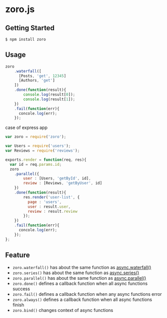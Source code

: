 # zoro.js

## Getting Started

```shell
$ npm install zoro
```

## Usage

```js
zoro
	.waterfall([
	  [Posts, 'get', 12345]
	  [Authors, 'get']
	])
	.done(function(result){
		console.log(result[0]);
		console.log(result[1]);
	})
	.fail(function(err){
	  concole.log(err);
	});
```

case of express app

```js
var zoro = require('zoro');

var Users = require('users');
var Reviews = require('reviews');

exports.render = function(req, res){
  var id = req.params.id;
  zoro
  	.parallel({
  		user : [Users, 'getById', id],
  		review : [Reviews, 'getByUser', id]
  	})
  	.done(function(result){
  		res.render('user-list', {
  		  page : 'users',
  		  user : result.user,
  		  review : result.review
  		});
  	})
  	.fail(function(err){
  	  concole.log(err);
  	});
};
```

## Feature

* `zoro.waterfall()` has about the same function as [async.waterfall()](https://github.com/caolan/async#waterfall)
* `zoro.series()` has about the same function as [async.series()](https://github.com/caolan/async#seriestasks-callback)
* `zoro.parallel()` has about the same function as [async.parallel()](https://github.com/caolan/async#paralleltasks-callback)
* `zoro.done()` defines a callback function when all async functions success
* `zoro.fail()` defines a callback function when any async functions error
* `zoro.always()` defines a callback function when all async functions finish
* `zoro.bind()` changes context of async functions
